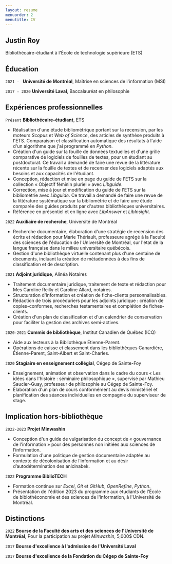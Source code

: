 ```yaml
---
layout: resume
menuorder: 2
menutitle: CV
---
```


## Justin Roy

Bibliothécaire-étudiant à l'École de technologie supérieure (ETS)

## Éducation

`2021 - `
__Université de Montréal__,
Maîtrise en sciences de l'information (MSI)

`2017 - 2020`
__Université Laval__,
Baccalauréat en philosophie 

## Expériences professionnelles

`Présent`
__Bibliothécaire-étudiant__, ETS
- Réalisation d'une étude bibliométrique portant sur la recension, par les moteurs _Scopus_ et _Web of Science_, des articles de synthèse produits à l'ETS. Comparaison et classification automatique des résultats à l'aide d'un algorithme que j'ai programmé en _Python_.
- Création d'un guide sur la fouille de données textuelles et d'une grille comparative de logiciels de fouilles de textes, pour un étudiant au postdoctorat. Ce travail a demandé de faire une revue de la littérature récente sur la fouille de textes et de recenser des logiciels adaptés aux besoins et aux capacités de l'étudiant.
- Conception, rédaction et mise en page du guide de l'ETS sur la collection « Objectif féminin pluriel » avec _Libguide_.
- Correction, mise à jour et modification du guide de l'ETS sur la bibliométrie avec _Libguide_. Ce travail a demandé de faire une revue de la littérature systématique sur la bibliométrie et de faire une étude comparée des guides produits par d'autres bibliothèques universitaires.
- Référence en présentiel et en ligne avec _LibAnswer_ et _LibInsight_.

`2022`
__Auxiliaire de recherche__, Université de Montréal

- Recherche documentaire, élaboration d'une stratégie de recension des écrits et rédaction pour Marie Thériault, professeure agrégé à la Faculté des sciences de l'éducation de l'Université de Montréal, sur l'état de la langue française dans le milieu universitaire québécois.
- Gestion d'une bibliothèque virtuelle contenant plus d'une centaine de documents, incluant la création de métadonnées à des fins de classification et de description. 

`2021`
__Adjoint juridique__, Alinéa Notaires

- Traitement documentaire juridique, traitement de texte et rédaction pour Mes Caroline Reilly et Caroline Allard, notaires.
- Structuration d'information et création de fiche-clients personnalisables.
- Rédaction de trois procéduriers pour les adjoints juridique : création de copies-conformes, recherches testamentaires et complétion de fiches-clients.
- Création d'un plan de classification et d'un calendrier de conservation pour faciliter la gestion des archives semi-actives.

`2020-2021`
__Commis de bibliothèque__, Institut Canadien de Québec (ICQ)

- Aide aux lecteurs à la Bibliothèque Étienne-Parent.
- Opérations de caisse et classement dans les bibliothèques Canardière, Étienne-Parent, Saint-Albert et Saint-Charles.

`2020`
__Stagiaire en enseignement collégial__, Cégep de Sainte-Foy

- Enseignement, animation et observation dans le cadre du cours « Les idées dans l'histoire : séminaire philosophique », supervisé par Mathieu Saucier-Guay, professeur de philosophie au Cégep de Sainte-Foy.
- Élaboration d'un plan de cours conformément au devis ministériel et planification des séances individuelles en compagnie du superviseur de stage.

## Implication hors-bibliothèque ##

`2022-2023`
__Projet Minwashin__

- Conception d'un guide de vulgarisation du concept de « gouvernance de l'information » pour des personnes non initiées aux sciences de l’information.
- Formulation d'une politique de gestion documentaire adaptée au contexte de décolonisation de l’information et au désir d’autodétermination des anicinabek.

`2022`
__Programme BiblioTECH__

- Formation continue sur _Excel_, _Git_ et _GitHub_, _OpenRefine_, _Python_.
- Présentation de l'édition 2023 du programme aux étudiants de l'École de biblothéconomie et des sciences de l'information, à l'Université de Montréal.

## Distinctions

`2022`
__Bourse de la Faculté des arts et des sciences de l'Université de Montréal__, Pour la participation au projet _Minwashin_, 5,000$ CDN.

`2017`
__Bourse d'excellence à l'admission de l'Université Laval__

`2017`
__Bourse d'excellence de la Fondation du Cégep de Sainte-Foy__

<!-- ### Footer

Last updated: 2022 -->


